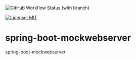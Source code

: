 ![GitHub Workflow Status (with branch)](https://img.shields.io/github/actions/workflow/status/claudioaltamura/spring-boot-mockwebserver/maven-build.yml?branch=main)

[![License: MIT](https://img.shields.io/badge/License-MIT-yellow.svg)](https://opensource.org/licenses/MIT)

# spring-boot-mockwebserver
spring-boot-mockwebserver
